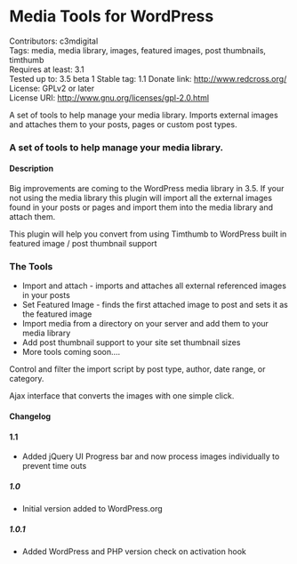 Media Tools for WordPress  
=========================  
Contributors: c3mdigital  
Tags: media, media library, images, featured images, post thumbnails, timthumb  
Requires at least: 3.1  
Tested up to: 3.5 beta 1
Stable tag: 1.1
Donate link: http://www.redcross.org/  
License: GPLv2 or later  
License URI: http://www.gnu.org/licenses/gpl-2.0.html  

A set of tools to help manage your media library. Imports external images and attaches them to your posts, pages or custom post types.

### A set of tools to help manage your media library.  

#### Description 

Big improvements are coming to the WordPress media library in 3.5. If your not using the media library this plugin will import all the external images found in your posts or pages and import them into the media library and attach them.

This plugin will help you convert from using Timthumb to WordPress built in featured image / post thumbnail support


### The Tools

* Import and attach - imports and attaches all external referenced images in your posts
* Set Featured Image - finds the first attached image to post and sets it as the featured image
* Import media from a directory on your server and add them to your media library
* Add post thumbnail support to your site set thumbnail sizes
* More tools coming soon....
 

Control and filter the import script by post type, author, date range, or category.

Ajax interface that converts the images with one simple click.

#### Changelog  

#### 1.1

* Added jQuery UI Progress bar and now process images individually to prevent time outs

##### 1.0

* Initial version added to WordPress.org

##### 1.0.1

* Added WordPress and PHP version check on activation hook